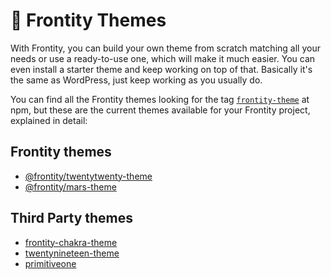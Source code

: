 # 🎨 Frontity Themes

With Frontity, you can build your own theme from scratch matching all your needs or use a ready-to-use one, which will make it much easier. You can even install a starter theme and keep working on top of that. Basically it's the same as WordPress, just keep working as you usually do.

You can find all the Frontity themes looking for the tag [`frontity-theme`](https://www.npmjs.com/search?q=keywords:frontity-theme) at npm, but these are the current themes available for your Frontity project, explained in detail:

## Frontity themes

* [@frontity/twentytwenty-theme](frontity-twentytwenty-theme.md)
* [@frontity/mars-theme](frontity-mars-theme.md)

## **Third Party themes**

* [frontity-chakra-theme](https://github.com/chakra-ui/frontity-chakra-ui-theme)
* [twentynineteen-theme](https://github.com/imranhsayed/frontity-twentynineteen)
* [primitiveone](https://www.npmjs.com/package/primitiveone)

